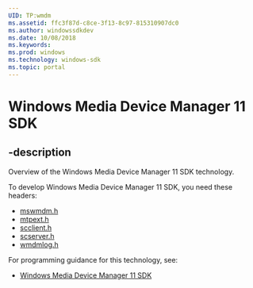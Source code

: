 ```yaml
---
UID: TP:wmdm
ms.assetid: ffc3f87d-c8ce-3f13-8c97-815310907dc0
ms.author: windowssdkdev
ms.date: 10/08/2018
ms.keywords: 
ms.prod: windows
ms.technology: windows-sdk
ms.topic: portal
---
```


# Windows Media Device Manager 11 SDK

## -description

Overview of the Windows Media Device Manager 11 SDK technology.

To develop Windows Media Device Manager 11 SDK, you need these headers:

 * [mswmdm.h](../mswmdm/index.md)
 * [mtpext.h](../mtpext/index.md)
 * [scclient.h](../scclient/index.md)
 * [scserver.h](../scserver/index.md)
 * [wmdmlog.h](../wmdmlog/index.md)

For programming guidance for this technology, see:
* [Windows Media Device Manager 11 SDK](/windows/desktop/wmdm)

